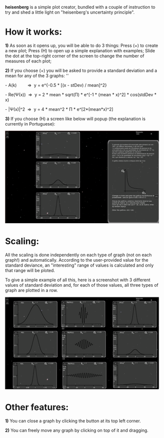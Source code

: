 **heisenberg** is a simple plot creator, bundled with a couple of instruction to try and shed a little light on "heisenberg's uncertainty principle".

# How it works:

**1)** As soon as it opens up, you will be able to do 3 things:
	Press (+) to create a new plot;
	Press (H) to open up a simple explanation with examples;
	Slide the dot at the top-right corner of the screen to change the number of measures of each plot;

**2)** If you choose (+) you will be asked to provide a standard deviation and a mean for any of the 3 graphs:
''
	<p>- A(k) &nbsp;&nbsp;&nbsp;&nbsp;&nbsp;&nbsp;&nbsp;&nbsp;&rArr;&nbsp; y = e^{-0.5 * [(x - stDev) / mean]^2} </p>
	<p>- Re(&Psi;(x)) &nbsp;&rArr;&nbsp; y = 2 * mean * sqrt(&Pi;) * e^[-1 * (mean * x)^2] * cos(stdDev * x) </p>
	<p>- |&Psi;(x)|^2 &nbsp;&rArr;&nbsp; y = 4 * mean^2 * &Pi; * e^[2*(mean*x)^2] </p>

**3)** If you choose (H) a screen like below will popup (the explanation is currently in Portuguese):
	<p><img src="/Screenshots/Explanation.png" alt="Explanation.png"></p>

# Scaling:

All the scaling is done independently on each type of graph (not on each graph!) and automatically. According to the user-provided value for the standard deviance, an "interesting" range of values is calculated and only that range will be ploted.

To give a simple example of all this, here is a screenshot with 3 different values of standard deviation and, for each of those values, all three types of graph are plotted in a row.
	<p><img src="/Screenshots/Example.png" alt="Example.png"></p>

# Other features:

**1)** You can close a graph by clicking the button at its top left corner.

**2)** You can freely move any graph by clicking on top of it and dragging.